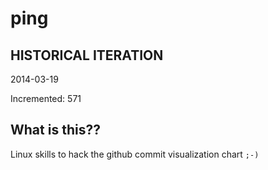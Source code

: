 # ping

## HISTORICAL ITERATION
2014-03-19

Incremented: 571

## What is this?? 
Linux skills to hack the github commit visualization chart `;-)`
